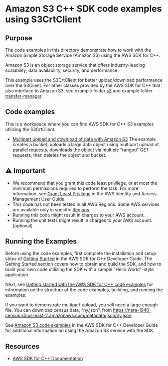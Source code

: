 # Amazon S3 C++ SDK code examples using S3CrtClient

## Purpose
The code examples in this directory demonstrate how to work with the Amazon Simple Storage Service 
(Amazon S3) using the AWS SDK for C++.

Amazon S3 is an object storage service that offers industry-leading scalability, data availability, security, and performance. 

This example uses the S3CrtClient for better upload/download performance over the S3Client.  For other classes provided by the AWS SDK for C++ that also interface to
Amazon S3, see example folder [s3](../s3) and example folder [transfer-manager](../transfer-manager).

## Code examples
This is a workspace where you can find AWS SDK for C++ S3 examples utilizing the S3CrtClient.

- [Multipart upload and download of data with Amazon S3](./s3-crt-demo.cpp) The example creates a bucket, uploads a large data object using multipart upload of parallel requests, downloads the object via multiple "ranged" GET requests, then deletes the object and bucket.

## ⚠ Important
- We recommend that you grant this code least privilege, or at most the minimum permissions required to perform the task. For more information, see [Grant Least Privilege](https://docs.aws.amazon.com/IAM/latest/UserGuide/best-practices.html#grant-least-privilege) in the AWS Identity and Access Management User Guide.
- This code has not been tested in all AWS Regions. Some AWS services are available only in specific [Regions](https://aws.amazon.com/about-aws/global-infrastructure/regional-product-services).
- Running this code might result in charges to your AWS account. 
- Running the unit tests might result in charges to your AWS account. [optional]

## Running the Examples
Before using the code examples, first complete the installation and setup steps of [Getting Started](https://docs.aws.amazon.com/sdk-for-cpp/v1/developer-guide/getting-started.html) in the AWS SDK for C++ Developer Guide.
The Getting Started section covers how to obtain and build the SDK, and how to build your own code utilizing the SDK with a sample "Hello World"-style application. 

Next, see [Getting started with the AWS SDK for C++ code examples](https://docs.aws.amazon.com/sdk-for-cpp/v1/developer-guide/getting-started-code-examples.html) for information on the structure of the code examples, building, and running the examples.

If you want to demonstrate multipart upload, you will need a large enough file.  You can download census data, "ny.json", from
https://nara-1940-census.s3.us-east-2.amazonaws.com/metadata/json/ny.json.

See [Amazon S3 code examples](https://docs.aws.amazon.com/sdk-for-cpp/v1/developer-guide/examples-s3.html) in the AWS SDK for C++ Developer Guide for additional information on using the Amazon S3 service with the SDK.

## Resources
- [AWS SDK for C++ Documentation](https://docs.aws.amazon.com/sdk-for-cpp/index.html) 

